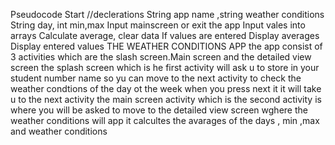 Pseudocode
Start
//declerations 
String app name ,string weather conditions 
String day, int min,max
Input mainscreen or exit the app
Input vales into arrays
Calculate average, clear data
If values are entered
Display averages
Display entered values
THE WEATHER CONDITIONS APP
the app consist of 3 activities which are the slash screen.Main screen  and the detailed view screen
the splash screen which is he first activity will ask u to store in your student number name so yu can move to the next activity to check the weather condtions of the day ot the week
when you press next it it will take u to the next activity
the main screen activity which is the second activity is where you will be asked to move to the detailed view screen wghere the weather conditions will app
it calcultes the avarages of the days , min ,max and weather conditions 
